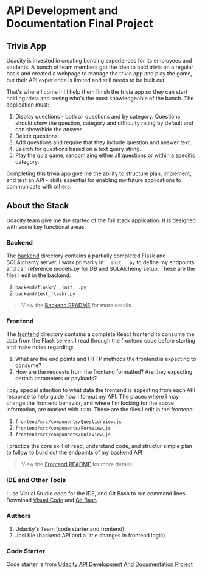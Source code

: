 # API Development and Documentation Final Project

## Trivia App

Udacity is invested in creating bonding experiences for its employees and students. A bunch of team members got the idea to hold trivia on a regular basis and created a webpage to manage the trivia app and play the game, but their API experience is limited and still needs to be built out.

That's where I come in! I help them finish the trivia app so they can start holding trivia and seeing who's the most knowledgeable of the bunch. The application must:

1. Display questions - both all questions and by category. Questions should show the question, category and difficulty rating by default and can show/hide the answer.
2. Delete questions.
3. Add questions and require that they include question and answer text.
4. Search for questions based on a text query string.
5. Play the quiz game, randomizing either all questions or within a specific category.

Completing this trivia app give me the ability to structure plan, implement, and test an API - skills essential for enabling my future applications to communicate with others.

## About the Stack

Udacity team give me the started of the full stack application. It is designed with some key functional areas:

### Backend

The [backend](./backend/README.md) directory contains a partially completed Flask and SQLAlchemy server. I work primarily in `__init__.py` to define my endpoints and can reference models.py for DB and SQLAlchemy setup. These are the files I edit in the backend:

1. `backend/flaskr/__init__.py`
2. `backend/test_flaskr.py`
> View the [Backend README](./backend/README.md) for more details. 

### Frontend

The [frontend](./frontend/README.md) directory contains a complete React frontend to consume the data from the Flask server. I read through the frontend code before starting and make notes regarding:

1. What are the end points and HTTP methods the frontend is expecting to consume?
2. How are the requests from the frontend formatted? Are they expecting certain parameters or payloads?

I pay special attention to what data the frontend is expecting from each API response to help guide how I format my API. The places where I may change the frontend behavior, and where I'm looking for the above information, are marked with `TODO`. These are the files I edit in the frontend:

1. `frontend/src/components/QuestionView.js`
2. `frontend/src/components/FormView.js`
3. `frontend/src/components/QuizView.js`

I practice the core skill of read, understand code, and structur simple plan to follow to build out the endpoints of my backend API

> View the [Frontend README](./frontend/README.md) for more details.

### IDE and Other Tools
I use Visual Studio code for the IDE, and Git Bash to run command lines. Download [Visual Code](https://code.visualstudio.com/download) and [Git Bash](https://git-scm.com/downloads)

### Authors
1. Udacity's Team (code starter and frontend)
2. Josi Kie (backend API and a little changes in frontend logic)

### Code Starter
Code starter is from [Udacity API Development And Documentation Project](https://github.com/udacity/cd0037-API-Development-and-Documentation-project)